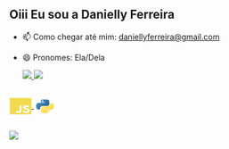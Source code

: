 ## Oiii Eu sou a Danielly Ferreira

- 📫 Como chegar até mim: daniellyferreira@gmail.com
- 😄 Pronomes: Ela/Dela


  <a href="https://github.com/DaniellySFerreira">
  <img height="180em" src="https://github-readme-stats.vercel.app/api?username=DaniellySFerreira&show_icons=true&theme=dracula&include_all_commits=true&count_private=true"/>
  

  <img height="180em" src="https://github-readme-stats.vercel.app/api/top-langs/?username=DaniellySFerreira&layout=compact&langs_count=7&theme=dracula"/>
</div>
<div style="display: inline_block"><br>
  <img align="center" alt="Rafa-Js" height="30" width="40" src="https://raw.githubusercontent.com/devicons/devicon/master/icons/javascript/javascript-plain.svg">
  <img align="center" alt="Rafa-Python" height="30" width="40" src="https://raw.githubusercontent.com/devicons/devicon/master/icons/python/python-original.svg">
 
 </div>
 
 ##
 
  <a href="https://https://www.instagram.com/danysferreira/" target="_blank"><img src="https://img.shields.io/badge/-Instagram-%23E4405F?style=for-the-badge&logo=instagram&logoColor=white" target="_blank"></a>
 

